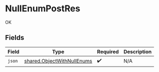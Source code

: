 # NullEnumPostRes

OK


## Fields

| Field                                                                    | Type                                                                     | Required                                                                 | Description                                                              |
| ------------------------------------------------------------------------ | ------------------------------------------------------------------------ | ------------------------------------------------------------------------ | ------------------------------------------------------------------------ |
| `json`                                                                   | [shared.ObjectWithNullEnums](../../models/shared/objectwithnullenums.md) | :heavy_check_mark:                                                       | N/A                                                                      |
